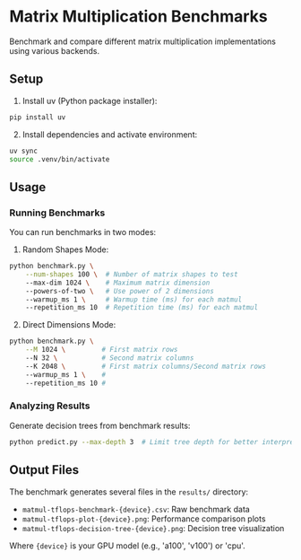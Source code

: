 # Matrix Multiplication Benchmarks

Benchmark and compare different matrix multiplication implementations using various backends.

## Setup

1. Install uv (Python package installer):
```bash
pip install uv
```

2. Install dependencies and activate environment:
```bash
uv sync
source .venv/bin/activate
```

## Usage

### Running Benchmarks

You can run benchmarks in two modes:

1. Random Shapes Mode:
```bash
python benchmark.py \
    --num-shapes 100 \  # Number of matrix shapes to test
    --max-dim 1024 \    # Maximum matrix dimension
    --powers-of-two \   # Use power of 2 dimensions
    --warmup_ms 1 \     # Warmup time (ms) for each matmul
    --repetition_ms 10  # Repetition time (ms) for each matmul
```

2. Direct Dimensions Mode:
```bash
python benchmark.py \
    --M 1024 \         # First matrix rows
    --N 32 \           # Second matrix columns
    --K 2048 \         # First matrix columns/Second matrix rows
    --warmup_ms 1 \    # 
    --repetition_ms 10 #
```

### Analyzing Results

Generate decision trees from benchmark results:
```bash
python predict.py --max-depth 3  # Limit tree depth for better interpretability
```

## Output Files

The benchmark generates several files in the `results/` directory:
- `matmul-tflops-benchmark-{device}.csv`: Raw benchmark data
- `matmul-tflops-plot-{device}.png`: Performance comparison plots
- `matmul-tflops-decision-tree-{device}.png`: Decision tree visualization

Where `{device}` is your GPU model (e.g., 'a100', 'v100') or 'cpu'.

